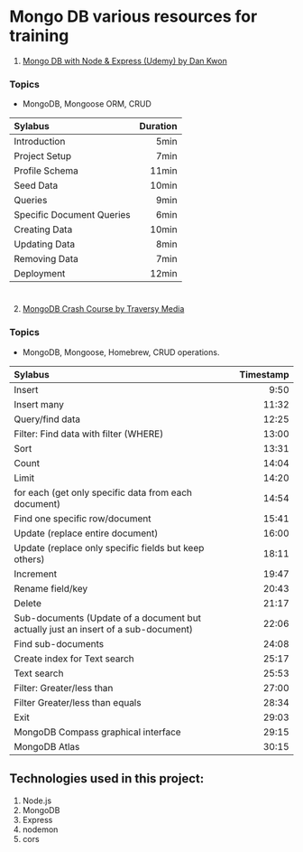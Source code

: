 # Mongo DB various resources for training

1. [Mongo DB with Node & Express (Udemy) by Dan Kwon](https://www.udemy.com/course/mongo-db-with-node-express/)
### Topics
* MongoDB, Mongoose ORM, CRUD

Sylabus | Duration
:--- | ---:
Introduction | 5min
Project Setup | 7min
Profile Schema | 11min
Seed Data | 10min
Queries | 9min
Specific Document Queries | 6min
Creating Data | 10min
Updating Data | 8min
Removing Data | 7min
Deployment | 12min
#
#
2. [MongoDB Crash Course by Traversy Media](https://www.youtube.com/watch?v=-56x56UppqQ)
### Topics
* MongoDB, Mongoose, Homebrew, CRUD operations.

Sylabus | Timestamp
:--- | ---:
Insert | 9:50 
Insert many | 11:32 
Query/find data | 12:25 
Filter: Find data with filter (WHERE) | 13:00 
Sort |13:31 
Count  | 14:04 
 Limit  | 14:20
for each (get only specific data from each document) | 14:54 
Find one specific row/document | 15:41 
 Update (replace entire document) | 16:00
Update (replace only specific fields but keep others) | 18:11 
 Increment | 19:47
 Rename field/key | 20:43
 Delete | 21:17
Sub-documents (Update of a document but actually just an insert of a sub-document) | 22:06 
Find sub-documents | 24:08 
 Create index for Text search  | 25:17
Text search | 25:53 
Filter: Greater/less than | 27:00 
Filter Greater/less than equals | 28:34 
Exit | 29:03 
 MongoDB Compass graphical interface | 29:15
 MongoDB Atlas | 30:15


## Technologies used in this project:
1. Node.js
2. MongoDB
3. Express
4. nodemon
5. cors
#
#
